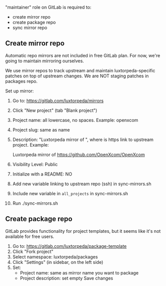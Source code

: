 "maintainer" role on GitLab is required to:

- create mirror repo
- create package repo
- sync mirror repo

## Create mirror repo

Automatic repo mirrors are not included in free GitLab plan.
For now, we're going to maintain mirroring ourselves.

We use mirror repos to track upstream and maintain luxtorpeda-specific
patches on top of upstream changes. We are NOT staging patches in
packages repo.

Set up mirror:

 1. Go to: https://gitlab.com/luxtorpeda/mirrors
 2. Click "New project" (tab "Blank project")
 3. Project name: all lowercase, no spaces. Example: openxcom
 4. Project slug: same as name
 5. Description: "Luxtorpeda mirror of <url>", where <url> is https link
    to upstream project. Example:
 
    Luxtorpeda mirror of https://github.com/OpenXcom/OpenXcom
 
 6. Visibility Level: Public
 7. Initialize with a README: NO
 8. Add new variable linking to upstream repo (ssh) in sync-mirrors.sh
 9. Include new variable in `all_projects` in sync-mirrors.sh
10. Run ./sync-mirrors.sh


## Create package repo

GitLab provides functionality for project templates, but it seems like
it's not available for free users.

1. Go to: https://gitlab.com/luxtorpeda/package-template
2. Click "Fork project"
3. Select namespace: luxtorpeda/packages
4. Click "Settings" (in sidebar, on the left side)
5. Set:
   - Project name: same as mirror name you want to package
   - Project description: set empty
   Save changes
